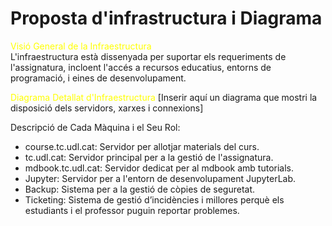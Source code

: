  # Proposta d'infrastructura i Diagrama

<span style="color: yellow;">Visió General de la Infraestructura</span>  
L'infraestructura està dissenyada per suportar els requeriments de l'assignatura, incloent l'accés a recursos educatius, entorns de programació, i eines de desenvolupament.

<span style="color: yellow;">Diagrama Detallat d'Infraestructura</span>
[Inserir aquí un diagrama que mostri la disposició dels servidors, xarxes i connexions]

Descripció de Cada Màquina i el Seu Rol:  
- course.tc.udl.cat: Servidor per allotjar materials del curs.
- tc.udl.cat: Servidor principal per a la gestió de l'assignatura.
- mdbook.tc.udl.cat: Servidor dedicat per al mdbook amb tutorials.
- Jupyter: Servidor per a l'entorn de desenvolupament JupyterLab.  
- Backup: Sistema per a la gestió de còpies de seguretat.
- Ticketing: Sistema de gestió d’incidències i millores perquè els estudiants i el professor
puguin reportar problemes.